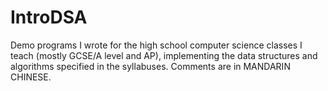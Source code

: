 # IntroDSA
Demo programs I wrote for the high school computer science classes I teach (mostly GCSE/A level and AP), implementing the data structures and algorithms specified in the syllabuses. Comments are in MANDARIN CHINESE.
